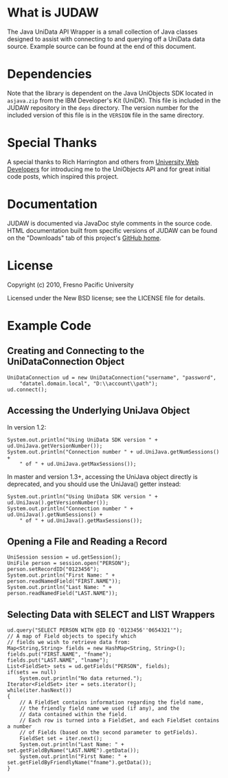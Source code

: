 What is JUDAW
=============

The Java UniData API Wrapper is a small collection of Java classes designed to
assist with connecting to and querying off a UniData data source. Example source
can be found at the end of this document.

Dependencies
============

Note that the library is dependent on the Java UniObjects SDK located in
`asjava.zip` from the IBM Developer's Kit (UniDK). This file is included in
the JUDAW repository in the `deps` directory. The version number for the
included version of this file is in the `VERSION` file in the same directory.

Special Thanks
==============

A special thanks to Rich Harrington and others from
[University Web Developers][uwd] for introducing me to the UniObjects API and
for great initial code posts, which inspired this project.

  [uwd]: http://cuwebd.ning.com/ "University Web Developers"

Documentation
=============

JUDAW is documented via JavaDoc style comments in the source code.
HTML documentation built from specific versions of JUDAW can be found
on the "Downloads" tab of this project's [GitHub home][githome].

  [githome]: http://github.com/BinaryMuse/judaw "JUDAW on GitHub"

License
=======

Copyright (c) 2010, Fresno Pacific University

Licensed under the New BSD license; see the LICENSE file for details.

Example Code
============

Creating and Connecting to the UniDataConnection Object
-------------------------------------------------------

    UniDataConnection ud = new UniDataConnection("username", "password",
        "datatel.domain.local", "D:\\account\\path");
    ud.connect();

Accessing the Underlying UniJava Object
---------------------------------------

In version 1.2:

    System.out.println("Using UniData SDK version " + ud.UniJava.getVersionNumber());
    System.out.println("Connection number " + ud.UniJava.getNumSessions() +
        " of " + ud.UniJava.getMaxSessions());

In master and version 1.3+, accessing the UniJava object directly is
deprecated, and you should use the UniJava() getter instead:

    System.out.println("Using UniData SDK version " + ud.UniJava().getVersionNumber());
    System.out.println("Connection number " + ud.UniJava().getNumSessions() +
        " of " + ud.UniJava().getMaxSessions());

Opening a File and Reading a Record
-----------------------------------

    UniSession session = ud.getSession();
    UniFile person = session.open("PERSON");
    person.setRecordID("0123456");
    System.out.println("First Name: " + person.readNamedField("FIRST.NAME"));
    System.out.println("Last Name: " + person.readNamedField("LAST.NAME"));

Selecting Data with SELECT and LIST Wrappers
--------------------------------------------

    ud.query("SELECT PERSON WITH @ID EQ '0123456''0654321'");
    // A map of Field objects to specify which
    // fields we wish to retrieve data from:
    Map<String,String> fields = new HashMap<String, String>();
    fields.put("FIRST.NAME", "fname");
    fields.put("LAST.NAME", "lname");
    List<FieldSet> sets = ud.getFields("PERSON", fields);
    if(sets == null)
        System.out.println("No data returned.");
    Iterator<FieldSet> iter = sets.iterator();
    while(iter.hasNext())
    {
        // A FieldSet contains information regarding the field name,
        // the friendly field name we used (if any), and the
        // data contained within the field.
        // Each row is turned into a FieldSet, and each FieldSet contains a number
        // of Fields (based on the second parameter to getFields).
        FieldSet set = iter.next();
        System.out.println("Last Name: " + set.getFieldByName("LAST.NAME").getData());
        System.out.println("First Name: " + set.getFieldByFriendlyName("fname").getData());
    }
